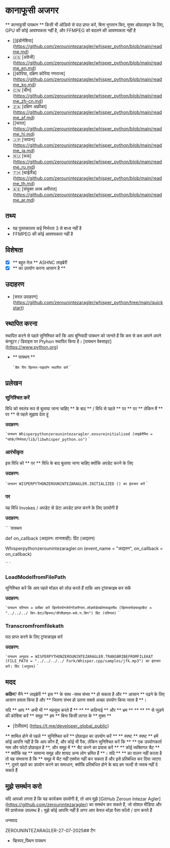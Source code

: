 # कानाफूसी अजगर

** कानाफूसी पायथन ** किसी भी ऑडियो से पाठ प्राप्त करें, बिना भुगतान किए, मुफ्त ऑफ़लाइन के लिए, GPU की कोई आवश्यकता नहीं है, और FFMPEG को बदलने की आवश्यकता नहीं है

- [[इंडोनेशिया] (https://github.com/zerounintezaragler/whisper_python/blob/main/readme.md)
- 🇺🇸 [अंग्रेजी] (https://github.com/zerounintezaragler/whisper_python/blob/main/readme_en.md)
- [[कोरिया, दक्षिण कोरिया गणराज्य] (https://github.com/zerounintezaragler/whisper_python/blob/main/readme_ko.md)
- 🇨🇳 [चीन] (https://github.com/zerounintezaragler/whisper_python/blob/main/readme_zh-cn.md)
- 🇿🇦 [दक्षिण अफ्रीका] (https://github.com/zerounintezaragler/whisper_python/blob/main/readme_af.md)
- [[भारत] (https://github.com/zerounintezaragler/whisper_python/blob/main/readme_hi.md)
- 🇯🇵 [जापान] (https://github.com/zerounintezaragler/whisper_python/blob/main/readme_ja.md)
- 🇷🇺 [रूस] (https://github.com/zerounintezaragler/whisper_python/blob/main/readme_ru.md)
- 🇹🇭 [थाईलैंड] (https://github.com/zerounintezaragler/whisper_python/blob/main/readme_th.md)
- 🇦🇪 [संयुक्त अरब अमीरात] (https://github.com/zerounintezaragler/whisper_python/blob/main/readme_ar.md)

## तथ्य

- यह पुस्तकालय कई निर्भरता 3 से बाध्य नहीं है
- FFMPEG की कोई आवश्यकता नहीं है

## विशेषता

- [x] ** बहुत तेज़ ** ASHNC लाइब्रेरी
- [x] ** का उपयोग करना आसान है **

## उदाहरण

- [सरल उदाहरण] (https://github.com/zerounintezaragler/whisper_python/tree/main/quickstart)

## स्थापित करना

स्थापित करने से पहले सुनिश्चित करें कि आप बुनियादी पायथन को जानते हैं कि कम से कम आपने अपने कंप्यूटर / डिवाइस पर Ptyhon स्थापित किया है। [पायथन वेबसाइट] (https://www.python.org)

- ** पायथन **

  `` `बैश
  पिप व्हिस्पर-पाइथॉन स्थापित करें
  `` `

## प्रलेखन

### सुनिश्चित करें

विधि को स्वतंत्र रूप से बुलाया जाना चाहिए ** के बाद ** / विधि से पहले ** पर ** पर ** लेकिन मैं ** पर ** से पहले सुझाव देता हूं

**उदाहरण:**

`` `पायथन
  Whisperpythonzerounintezaragler.ensureinitialized (लाइब्रेरीपैथ = "फोर्क/निर्भरता/lib/libwhisper_python.so")
`` `

### आरंभीकृत

इस विधि को ** पर ** विधि के बाद बुलाया जाना चाहिए क्योंकि अपडेट करने के लिए

**उदाहरण:**

`` `पायथन
  WISPERPYTHONZEROUNINTEZARAGLER.INITIALIZED () का इंतजार करें
`` `

### पर

यह विधि Invokes / अपडेट से डेटा अपडेट प्राप्त करने के लिए उपयोगी है

**उदाहरण:**

`` `पायथन

  def on_callback (अद्यतन: तानाशाही):
    प्रिंट (अद्यतन)

  Whisperpythonzerounintezaragler.on (event_name = "अद्यतन", on_callback = on_callback)
  
`` `


### LoadModelfromFilePath

सुनिश्चित करें कि आप पहले मॉडल को लोड करते हैं ताकि आप ट्रांसक्राइब कर सकें

**उदाहरण:**

`` `पायथन
    परिणाम = प्रतीक्षा करें व्हिस्पेरपोनजेरोन्टेज़ारैग्लर.लोडमोडेल्फ्रोमफाइलपैथ (व्हिस्परमोडफाइल्कैट = "../../../ बिग-डेटा/व्हिस्पर/जीजीएमएल-बसे.न.बिन")
    प्रिंट (परिणाम)
`` `


### Transcromfromfilekath

पाठ प्राप्त करने के लिए ट्रांसक्राइब करें

**उदाहरण:**

`` `पायथन
    अनुवाद = WISPERPYTHONZEROUNINTEZARAGLER.TRANSBRIBEFROMFILEKAT (FILE_PATH = "../../../../ Fork/Whisper.cpp/samples/jfk.mp3") का इंतजार करें।
    प्रिंट (अनुवाद)
`` `

## मदद

**कठिन**? मैंने ** लाइब्रेरी ** इस ** के साथ -साथ संभव ** हो सकता है और ** आसान ** पढ़ने के लिए आसान प्रयास किया है और ** जितना संभव हो उतना सबसे अच्छा उपयोग किया जाता है **। 

यदि ** आप ** अभी भी ** महसूस करते हैं ** ** ** कठिनाई ** और ** भ्रम ** ** ** ** से जुड़ने की कोशिश करें ** समूह ** हम ** बिना किसी लागत के ** मुक्त **

- [टेलीग्राम] (https://t.me/developer_global_public)

** शामिल होने से पहले ** सुनिश्चित करें ** प्रोफ़ाइल का उपयोग करें ** ** स्पष्ट ** स्पष्ट ** हमें कोई आपत्ति नहीं है कि आप कौन हैं, और कोई भी रैंक, लेकिन सुनिश्चित करें कि ** ** एक उपयोगकर्ता नाम और फोटो प्रोफ़ाइल है **, और समूह में ** चैट करने का प्रयास करें ** ** कोई व्यक्तिगत चैट ** ** क्योंकि यह ** सामान्य समूह और शायद अन्य लोग भ्रमित हैं **। यदि ** ** का पालन नहीं करता है तो यह संभावना है कि ** समूह में चैट नहीं एक्सेस नहीं कर सकता है और इसे प्रतिबंधित कर दिया जाएगा **, दूसरे खाते का उपयोग करने का समाधान, क्योंकि प्रतिबंधित होने के बाद हम जल्दी से जवाब नहीं दे सकते हैं


## मुझे समर्थन करो

यदि आपको लगता है कि यह कार्यक्रम उपयोगी है, तो आप मुझे [GitHub Zeroun Intezar Agler] (https://github.com/zerounintezaragler) का समर्थन कर सकते हैं, जो सोशल मीडिया और मेरे प्रायोजक उपलब्ध है। मुझे कोई आपत्ति नहीं है अगर आप केवल थोड़ा पैसा फॉलो / दान करते हैं

धन्यवाद

ZEROUNINTEZARAGLER-27-07-2025## टैग

- व्हिस्पर_पिथन पायथन